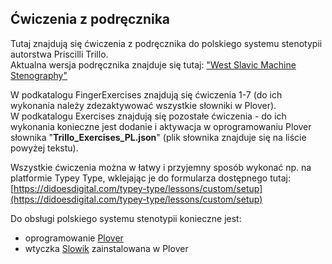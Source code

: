 ## Ćwiczenia z podręcznika  

  Tutaj znajdują się ćwiczenia z podręcznika do polskiego systemu stenotypii autorstwa Priscilli Trillo.   
  Aktualna wersja podręcznika znajduje się tutaj: ["West Slavic Machine Stenography"](https://github.com/Plover-Trillo/WestSlavicStenography/releases)

    
  W podkatalogu FingerExercises znajdują się ćwiczenia 1-7 (do ich wykonania należy zdezaktywować wszystkie słowniki w Plover).  
  W podkatalogu Exercises znajdują się pozostałe ćwiczenia - do ich wykonania konieczne jest dodanie i aktywacja w oprogramowaniu Plover słownika "**Trillo_Exercises_PL.json**" (plik słownika znajduje się na liście powyżej tekstu).
  
Wszystkie ćwiczenia można w łatwy i przyjemny sposób wykonać np. na platformie Typey Type, wklejając je do formularza dostępnego tutaj:
[https://didoesdigital.com/typey-type/lessons/custom/setup](https://didoesdigital.com/typey-type/lessons/custom/setup)
  
Do obsługi polskiego systemu stenotypii konieczne jest:
* oprogramowanie [Plover](https://www.openstenoproject.org/plover/)
* wtyczka [Slowik](https://github.com/flamenco108/plover_polish_slowik) zainstalowana w Plover

  
